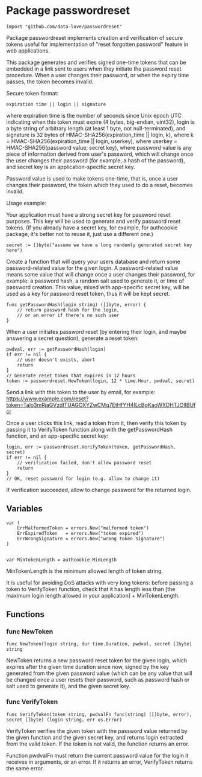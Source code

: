 Package passwordreset
=====================

	import "github.com/data-love/passwordreset"

Package passwordreset implements creation and verification of secure tokens
useful for implementation of "reset forgotten password" feature in web
applications.

This package generates and verifies signed one-time tokens that can be
embedded in a link sent to users when they initiate the password reset
procedure. When a user changes their password, or when the expiry time
passes, the token becomes invalid.

Secure token format:

	expiration time || login || signature

where expiration time is the number of seconds since Unix epoch UTC
indicating when this token must expire (4 bytes, big-endian, uint32), login
is a byte string of arbitrary length (at least 1 byte, not null-terminated),
and signature is 32 bytes of HMAC-SHA256(expiration_time || login, k), where
k = HMAC-SHA256(expiration_time || login, userkey), where userkey =
HMAC-SHA256(password value, secret key), where password value is any piece
of information derived from user's password, which will change once the user
changes their password (for example, a hash of the password), and secret key
is an application-specific secret key.

Password value is used to make tokens one-time, that is, once a user changes
their password, the token which they used to do a reset, becomes invalid.

Usage example:

Your application must have a strong secret key for password reset purposes.
This key will be used to generate and verify password reset tokens.  (If you
already have a secret key, for example, for authcookie package, it's better
not to reuse it, just use a different one.)

	secret := []byte("assume we have a long randomly generated secret key here")

Create a function that will query your users database and return some
password-related value for the given login.  A password-related value means
some value that will change once a user changes their password, for example:
a password hash, a random salt used to generate it, or time of password
creation.  This value, mixed with app-specific secret key, will be used as a
key for password reset token, thus it will be kept secret.

	func getPasswordHash(login string) ([]byte, error) {
		// return password hash for the login,
		// or an error if there's no such user
	}

When a user initiates password reset (by entering their login, and maybe
answering a secret question), generate a reset token:

	pwdval, err := getPasswordHash(login)
	if err != nil {
		// user doesn't exists, abort
		return
	}
	// Generate reset token that expires in 12 hours
	token := passwordreset.NewToken(login, 12 * time.Hour, pwdval, secret)

Send a link with this token to the user by email, for example:
https://www.example.com/reset?token=Talo3mRjaGVzdITUAGOXYZwCMq7EtHfYH4ILcBgKaoWXDHTJOIlBUfcr

Once a user clicks this link, read a token from it, then verify this token
by passing it to VerifyToken function along with the getPasswordHash
function, and an app-specific secret key:

	login, err := passwordreset.VerifyToken(token, getPasswordHash, secret)
	if err != nil {
		// verification failed, don't allow password reset
		return
	}
	// OK, reset password for login (e.g. allow to change it)

If verification succeeded, allow to change password for the returned login.


Variables
---------

	var (
	    ErrMalformedToken = errors.New("malformed token")
	    ErrExpiredToken   = errors.New("token expired")
	    ErrWrongSignature = errors.New("wrong token signature")
	)


	var MinTokenLength = authcookie.MinLength

MinTokenLength is the minimum allowed length of token string.

It is useful for avoiding DoS attacks with very long tokens: before passing
a token to VerifyToken function, check that it has length less than [the
maximum login length allowed in your application] + MinTokenLength.


Functions
---------

### func NewToken

	func NewToken(login string, dur time.Duration, pwdval, secret []byte) string

NewToken returns a new password reset token for the given login, which expires
after the given time duration since now, signed by the key generated from the
given password value (which can be any value that will be changed once a user
resets their password, such as password hash or salt used to generate it), and
the given secret key.

### func VerifyToken

	func VerifyToken(token string, pwdvalFn func(string) ([]byte, error), secret []byte) (login string, err os.Error)

VerifyToken verifies the given token with the password value returned by the
given function and the given secret key, and returns login extracted from
the valid token. If the token is not valid, the function returns an error.

Function pwdvalFn must return the current password value for the login it
receives in arguments, or an error. If it returns an error, VerifyToken
returns the same error.
